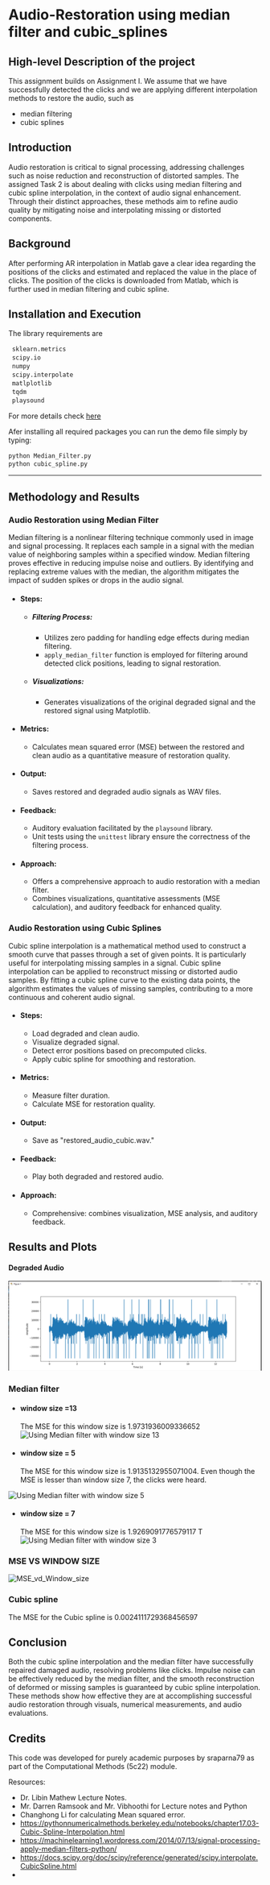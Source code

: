 
# Audio-Restoration using median filter and cubic_splines

## High-level Description of the project
This assignment builds on Assignment I. We assume that we have successfully detected the clicks and we are applying different interpolation methods to restore the audio, such as
- median filtering
- cubic splines

## Introduction

Audio restoration is critical to signal processing, addressing challenges such as noise reduction and reconstruction of distorted samples. 
The assigned Task 2 is about dealing with clicks using median filtering and cubic spline interpolation, in the context of audio signal enhancement.
Through their distinct approaches, these methods aim to refine audio quality by mitigating noise and interpolating missing or distorted components.

## Background

After performing AR interpolation in Matlab gave a clear idea regarding the positions of 
the clicks and estimated and replaced the value in the place of clicks. The position of the 
clicks is downloaded from Matlab, which is further used in median filtering and cubic spline.

## Installation and Execution

The library requirements are 
```sh                                 
 sklearn.metrics
 scipy.io
 numpy
 scipy.interpolate
 matlplotlib
 tqdm
 playsound

```
For more details check [here](https://github.com/bndr/pipreqs)


Afer installing all required packages you can run the demo file simply by typing:
```sh
python Median_Filter.py
python cubic_spline.py
```
---

## Methodology and Results
### Audio Restoration using Median Filter

Median filtering is a nonlinear filtering technique commonly used in image and signal processing. It replaces each sample in a signal with the median value of neighboring samples within a specified window. Median filtering proves effective in reducing impulse noise and outliers. By identifying and replacing extreme values with the median, the algorithm mitigates the impact of sudden spikes or drops in the audio signal.

- #### Steps:


  - ##### **Filtering Process:**
     - Utilizes zero padding for handling edge effects during median filtering.
     - `apply_median_filter` function is employed for filtering around detected click positions, leading to signal restoration.

  - ##### **Visualizations:**
      - Generates visualizations of the original degraded signal and the restored signal using Matplotlib.

- #### Metrics:

   - Calculates mean squared error (MSE) between the restored and clean audio as a quantitative measure of restoration quality.

- #### Output:

   - Saves restored and degraded audio signals as WAV files.

- #### Feedback:

   - Auditory evaluation facilitated by the `playsound` library.
   - Unit tests using the `unittest` library ensure the correctness of the filtering process.

- #### Approach:

  - Offers a comprehensive approach to audio restoration with a median filter.
  - Combines visualizations, quantitative assessments (MSE calculation), and auditory feedback for enhanced quality.


### Audio Restoration using Cubic Splines

Cubic spline interpolation is a mathematical method used to construct a smooth curve that passes through a set of given points. It is particularly useful for interpolating missing samples in a signal. Cubic spline interpolation can be applied to reconstruct missing or distorted audio samples. By fitting a cubic spline curve to the existing data points, the algorithm estimates the values of missing samples, contributing to a more continuous and coherent audio signal. 


- #### **Steps:**
  - Load degraded and clean audio.
  - Visualize degraded signal.
  - Detect error positions based on precomputed clicks.
  - Apply cubic spline for smoothing and restoration.

- #### **Metrics:**
  - Measure filter duration.
  - Calculate MSE for restoration quality.

- #### **Output:**
  - Save as "restored_audio_cubic.wav."

- #### **Feedback:**
  - Play both degraded and restored audio.

- #### **Approach:**
  - Comprehensive: combines visualization, MSE analysis, and auditory feedback.


## Results and Plots

#### Degraded Audio

![Degraded Audio](cubic_spline_deg.png)

### Median filter 

   - #### window size =13
     The MSE for this window size is 1.9731936009336652
![Using Median filter with window size 13](https://github.com/sraparna79/Audio-Restoration-median-filter-and-cubic_spline/assets/150169608/e0dde44c-d75f-49f4-a46c-5e14105adf2f)

  - #### window size = 5
    The MSE for this window size is 1.9135132955071004. Even though the MSE is lesser than window size 7, the clicks were heard.
    
![Using Median filter with window size 5](https://github.com/sraparna79/Audio-Restoration-median-filter-and-cubic_spline/assets/150169608/c7763a57-3b72-4ed4-937c-71908e47d7d7)

   - #### window size = 7
     The MSE for this window size is 1.9269091776579117    T
![Using Median filter with window size 3](https://github.com/sraparna79/Audio-Restoration-median-filter-and-cubic_spline/assets/150169608/7c533f0f-c112-4487-825f-07d4dc4e233b)


### MSE VS WINDOW SIZE


   ![MSE_vd_Window_size](https://github.com/sraparna79/Audio-Restoration-median-filter-and-cubic_spline/assets/150169608/8d738516-8ed6-4924-84e9-7a647c4accf2)


### Cubic spline
The MSE for the Cubic spline is 0.0024111729368456597



## Conclusion

Both the cubic spline interpolation and the median filter have successfully repaired damaged audio, resolving problems like clicks. Impulse noise can be effectively reduced by the median filter, and the smooth reconstruction of deformed or missing samples is guaranteed by cubic spline interpolation. These methods show how effective they are at accomplishing successful audio restoration through visuals, numerical measurements, and audio evaluations.


## Credits


This code was developed for purely academic purposes by sraparna79 as part of the Computational Methods (5c22) module. 

Resources:

 - Dr. Libin Mathew Lecture Notes.
 - Mr. Darren Ramsook and Mr. Vibhoothi for Lecture notes and Python
 - Changhong Li for calculating Mean squared error.
 - https://pythonnumericalmethods.berkeley.edu/notebooks/chapter17.03-Cubic-Spline-Interpolation.html
 - https://machinelearning1.wordpress.com/2014/07/13/signal-processing-apply-median-filters-python/
 - https://docs.scipy.org/doc/scipy/reference/generated/scipy.interpolate.CubicSpline.html
 - 


